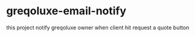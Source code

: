 # greqoluxe-email-notify
this project notify greqoluxe owner when client hit request a quote button

